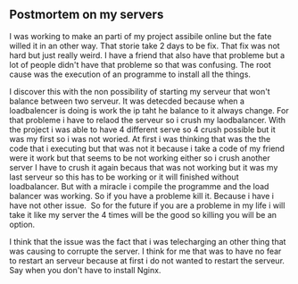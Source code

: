 ## Postmortem on my servers
I was working to make an parti of my project assibile online but the fate willed it in an other way. That storie take 2 days to be fix. That fix was not hard but just really weird.
I have a friend that also have that probleme but a lot of people didn't have that probleme so that was confusing.
The root cause was the execution of an programme to install all the things.

I discover this with the non possibility of starting my serveur that won't balance between two serveur.
It was detecded because when a loadbalencer is doing is work the ip taht he balance to it always change.
For that probleme i have to relaod the serveur so i crush my laodbalancer. With the project i was able to have  4 different serve so 4 crush possible but it was my first so i was not woried.
At first i was thinking that was the the code that i executing but that was not it because i take a code of my friend were it work but that seems to be not working either so i crush another server
I have to crush it again becaus that was not working but it was my last serveur so this has to be working or it will finished without loadbalancer. But with a miracle i compile the programme and the load balancer was working. So if you have a probleme kill it. Because i have i have not other issue. 
So for the future if you are a probleme in my life i will take it like my server the 4 times will be the good so killing you will be an option.

I think that the issue was the fact that i was telecharging an other thing that was causing to corrupte the server.
I think for me that was to have no fear to restart an serveur because at first i do not wanted to restart the serveur.
Say when you don't have to install Nginx.